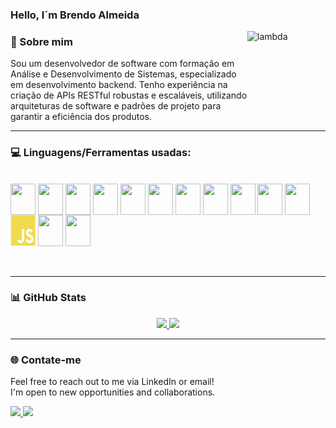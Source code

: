 ### Hello, I´m Brendo Almeida 
 <img align="right" alt="lambda" height="125" width="125" src="https://wallpapers.com/images/high/half-life-lambda-logo-on-orange-s1j95wfd196jam5v.webp"> 

### 🤖 Sobre mim

Sou um desenvolvedor de software com formação em Análise e Desenvolvimento de Sistemas, especializado em desenvolvimento backend.
Tenho experiência na criação de APIs RESTful robustas e escaláveis, utilizando arquiteturas de software e padrões de projeto para garantir a eficiência dos produtos.


***
### 💻 Linguagens/Ferramentas usadas:
<div style="display: inline_block"><br>
  <img align="center" height="50" width="40" src="https://cdn.jsdelivr.net/gh/devicons/devicon@latest/icons/java/java-original.svg">
  <img align="center" height="50" width="40" src="https://cdn.jsdelivr.net/gh/devicons/devicon@latest/icons/spring/spring-original.svg">
  <img align="center" height="50" width="40" src="https://cdn.jsdelivr.net/gh/devicons/devicon@latest/icons/postgresql/postgresql-original.svg"> 
  <img align="center" height="50" width="40" src="https://cdn.jsdelivr.net/gh/devicons/devicon@latest/icons/mysql/mysql-plain-wordmark.svg" />
  <img align="center" height="50" width="40" src="https://cdn.jsdelivr.net/gh/devicons/devicon@latest/icons/mongodb/mongodb-original.svg" />
   <img align="center" height="50" width="40" src="https://cdn.jsdelivr.net/gh/devicons/devicon@latest/icons/junit/junit-plain-wordmark.svg" />
  <img align="center" height="50" width="40" src="https://cdn.jsdelivr.net/gh/devicons/devicon@latest/icons/hibernate/hibernate-original-wordmark.svg" />
  <img align="center" height="50" width="40" src="https://cdn.jsdelivr.net/gh/devicons/devicon@latest/icons/postman/postman-original.svg" />
  <img align="center" height="50" width="40" src="https://cdn.jsdelivr.net/gh/devicons/devicon@latest/icons/docker/docker-original-wordmark.svg" />
  <img align="center" height="50" width="40" src="https://cdn.jsdelivr.net/gh/devicons/devicon@latest/icons/git/git-original.svg">
  <img align="center" height="50" width="40" src="https://cdn.jsdelivr.net/gh/devicons/devicon@latest/icons/linux/linux-original.svg" />        
  <img align="center" height="50" width="40" src="https://raw.githubusercontent.com/devicons/devicon/master/icons/javascript/javascript-plain.svg">
  <img align="center" height="50" width="40" src="https://cdn.jsdelivr.net/gh/devicons/devicon@latest/icons/html5/html5-original.svg">
  <img align="center" height="50" width="40" src="https://cdn.jsdelivr.net/gh/devicons/devicon@latest/icons/css3/css3-original.svg">           
</div>
  <br>
  <br>

---

### 📊 GitHub Stats

<div align="center">
  <a href="https://github.com/BrendoAL">
    <img height="180" src="https://github-readme-stats.vercel.app/api?username=BrendoAL&show_icons=true&title_color=FF8008&text_color=FFC837&bg_color=0D1117&include_all_commits=true&count_private=true"/>
    <img height="180" src="https://github-readme-stats.vercel.app/api/top-langs/?username=BrendoAL&layout=compact&langs_count=7&title_color=FF8008&text_color=FFC837&bg_color=0D1117"/>
  </a>
</div>


---

### 🌐 Contate-me

Feel free to reach out to me via LinkedIn or email!  
I'm open to new opportunities and collaborations.

<div>
  <a href="https://www.linkedin.com/in/brendo-almeida-04662a228/" target="_blank">
    <img src="https://img.shields.io/badge/LinkedIn-0077B5?style=for-the-badge&logo=linkedin&logoColor=white">
  </a>
  <a href="mailto:Brendoalmeidalk@gmail.com" target="_blank">
    <img src="https://img.shields.io/badge/Gmail-D14836?style=for-the-badge&logo=gmail&logoColor=white">
  </a>
</div>













